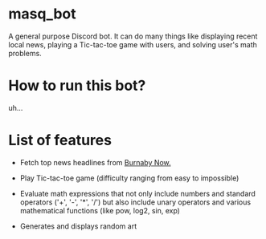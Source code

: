 # masq_bot

A general purpose Discord bot. It can do many things like displaying recent local news, playing a Tic-tac-toe game with users, and solving user's math problems.

# How to run this bot?

uh...

# List of features

- Fetch top news headlines from [Burnaby Now.](https://www.burnabynow.com/news)

- Play Tic-tac-toe game (difficulty ranging from easy to impossible)

- Evaluate math expressions that not only include numbers and standard operators ('+', '-', '\*', '/') but also include unary operators and various mathematical functions (like pow, log2, sin, exp)

- Generates and displays random art

